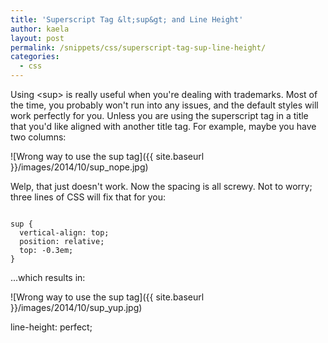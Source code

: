 ```yaml
---
title: 'Superscript Tag &lt;sup&gt; and Line Height'
author: kaela
layout: post
permalink: /snippets/css/superscript-tag-sup-line-height/
categories:
  - css
---
```

Using \<sup> is really useful when you're dealing with trademarks. Most of the time, you probably won't run into any issues, and the default styles will work perfectly for you. Unless you are using the superscript tag in a title that you'd like aligned with another title tag. For example, maybe you have two columns:

![Wrong way to use the sup tag]({{ site.baseurl }}/images/2014/10/sup_nope.jpg)

Welp, that just doesn't work. Now the spacing is all screwy. Not to worry; three lines of CSS will fix that for you:

<pre class="language-css"><code>
sup {
  vertical-align: top;
  position: relative;
  top: -0.3em;
}
</code></pre>

...which results in:

![Wrong way to use the sup tag]({{ site.baseurl }}/images/2014/10/sup_yup.jpg)

line-height: perfect;